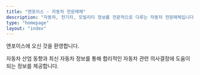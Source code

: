 ```yaml
---
title: "앤포이스 - 자동차 전문매체"
description: "자동차, 전기차, 모빌리티 정보를 전문적으로 다루는 자동차 전문매체입니다."
type: "homepage"
layout: "index"
---
```


앤포이스에 오신 것을 환영합니다.

자동차 산업 동향과 최신 자동차 정보를 통해 합리적인 자동차 관련 의사결정에 도움이 되는 정보를 제공합니다.

